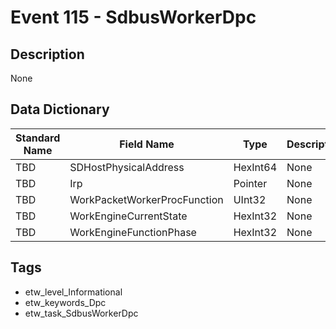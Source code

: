 # Event 115 - SdbusWorkerDpc

## Description
None

## Data Dictionary
|Standard Name|Field Name|Type|Description|Sample Value|
|---|---|---|---|---|
|TBD|SDHostPhysicalAddress|HexInt64|None|`None`|
|TBD|Irp|Pointer|None|`None`|
|TBD|WorkPacketWorkerProcFunction|UInt32|None|`None`|
|TBD|WorkEngineCurrentState|HexInt32|None|`None`|
|TBD|WorkEngineFunctionPhase|HexInt32|None|`None`|

## Tags
* etw_level_Informational
* etw_keywords_Dpc
* etw_task_SdbusWorkerDpc